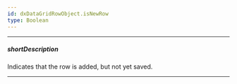 ```yaml
---
id: dxDataGridRowObject.isNewRow
type: Boolean
---
```

---
##### shortDescription
Indicates that the row is added, but not yet saved.

---
<!-- Description goes here -->